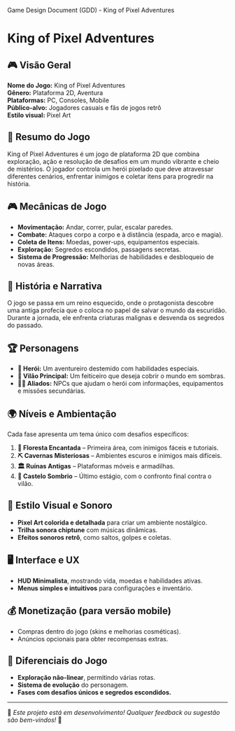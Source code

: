 Game Design Document (GDD) - King of Pixel Adventures

# King of Pixel Adventures

## 🎮 Visão Geral

**Nome do Jogo:** King of Pixel Adventures  
**Gênero:** Plataforma 2D, Aventura  
**Plataformas:** PC, Consoles, Mobile  
**Público-alvo:** Jogadores casuais e fãs de jogos retrô  
**Estilo visual:** Pixel Art  

## 📝 Resumo do Jogo

King of Pixel Adventures é um jogo de plataforma 2D que combina exploração, ação e resolução de desafios em um mundo vibrante e cheio de mistérios. O jogador controla um herói pixelado que deve atravessar diferentes cenários, enfrentar inimigos e coletar itens para progredir na história.

## 🎮 Mecânicas de Jogo

- **Movimentação:** Andar, correr, pular, escalar paredes.
- **Combate:** Ataques corpo a corpo e à distância (espada, arco e magia).
- **Coleta de Itens:** Moedas, power-ups, equipamentos especiais.
- **Exploração:** Segredos escondidos, passagens secretas.
- **Sistema de Progressão:** Melhorias de habilidades e desbloqueio de novas áreas.

## 📖 História e Narrativa

O jogo se passa em um reino esquecido, onde o protagonista descobre uma antiga profecia que o coloca no papel de salvar o mundo da escuridão. Durante a jornada, ele enfrenta criaturas malignas e desvenda os segredos do passado.

## 🏆 Personagens

- **👾 Herói:** Um aventureiro destemido com habilidades especiais.
- **👿 Vilão Principal:** Um feiticeiro que deseja cobrir o mundo em sombras.
- **🧙‍♂️ Aliados:** NPCs que ajudam o herói com informações, equipamentos e missões secundárias.

## 🌍 Níveis e Ambientação

Cada fase apresenta um tema único com desafios específicos:

1. **🌳 Floresta Encantada** – Primeira área, com inimigos fáceis e tutoriais.
2. **⛏️ Cavernas Misteriosas** – Ambientes escuros e inimigos mais difíceis.
3. **🏛️ Ruínas Antigas** – Plataformas móveis e armadilhas.
4. **🏰 Castelo Sombrio** – Último estágio, com o confronto final contra o vilão.

## 🎨 Estilo Visual e Sonoro

- **Pixel Art colorida e detalhada** para criar um ambiente nostálgico.
- **Trilha sonora chiptune** com músicas dinâmicas.
- **Efeitos sonoros retrô**, como saltos, golpes e coletas.

## 🖥️ Interface e UX

- **HUD Minimalista**, mostrando vida, moedas e habilidades ativas.
- **Menus simples e intuitivos** para configurações e inventário.

## 💰 Monetização (para versão mobile)

- Compras dentro do jogo (skins e melhorias cosméticas).
- Anúncios opcionais para obter recompensas extras.

## 🚀 Diferenciais do Jogo

- **Exploração não-linear**, permitindo várias rotas.
- **Sistema de evolução** do personagem.
- **Fases com desafios únicos e segredos escondidos.**

---

📌 *Este projeto está em desenvolvimento! Qualquer feedback ou sugestão são bem-vindos!* 🚀

